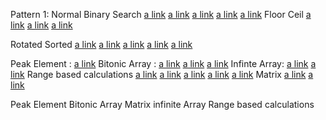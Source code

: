 Pattern 1: 
Normal Binary Search
        [a link](SELF/CountOccureneInSortedArray.java)
        [a link](BinarySearch.java)
        [a link](FindTargetIndicesAfterSorting.java)
        [a link](SingleElementinSortedArray.java)
        [a link](SELF/FirstAndLastOccurence.java)
Floor Ceil
        [a link](SELF/FloorInSortedArray.java)
        [a link](SELF/CeilInSortedArray.java)
        [a link](SELF/FindMinimumDifferenceFromTarget.java)

Rotated Sorted 
        [a link](SELF/NoOfTimesASortedArrayIsRotated.java)
        [a link](SELF/FindElementInRotatedSortedArray.java)
        [a link](SELF/NextAlphabet.java)
        [a link](SELF/SearchInNearlySortedArray.java)
        [a link](revisit18March2024/FindRotationIndex2.java)

Peak Element :
        [a link](SELF/PeakElement.java)
Bitonic Array :
        [a link](SELF/FinfMaxInBitonicArray2.java)
        [a link](SELF/FinfMaxInBitonicArray.java)
        [a link](SELF/SearchElementInBitonicArray.java)
Infinte Array:
        [a link](SELF/FindElementInInfinteSortedArray.java)
        [a link](SELF/FindFirst1OneInfiniteSortedBinarryArray.java)
Range based calculations
        [a link](SELF/KokoEatingBananas2.java)
        [a link](SELF/KokoEatingBananas.java)
        [a link](SELF/MinimumBouqets.java)
        [a link](SELF/FindSmallestDivisorThreshold.java)
        [a link](CapacityCargoShipping.java)
Matrix
        [a link](SELF/SearchInSortedMatrix.java)
        [a link](SELF/FindInSortedMatrix.java)


Peak Element
    Bitonic Array
    Matrix
    infinite Array
    Range based calculations 
    
